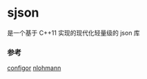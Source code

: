 # sjson 

是一个基于 C++11 实现的现代化轻量级的 json 库

<!-- ### header only
```cpp
#include <iostream>
#include "sjson"
using namespace sjon;

int main()
{
    json j;
    j["test"] = 0;
    std::cout << j;

    return 0;
}

``` -->



### 参考
[configor](https://github.com/Nomango/configor)
[nlohmann](https://github.com/nlohmann/json)
